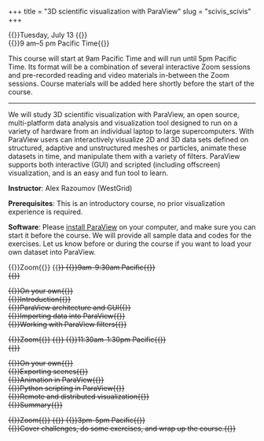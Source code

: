+++
title = "3D scientific visualization with ParaView"
slug = "scivis_scivis"
+++

{{<cor>}}Tuesday, July 13 {{</cor>}}\
{{<cgr>}}9 am–5 pm Pacific Time{{</cgr>}}

This course will start at 9am Pacific Time and will run until 5pm Pacific Time. Its format will be a combination of
several interactive Zoom sessions and pre-recorded reading and video materials in-between the Zoom sessions. Course
materials will be added here shortly before the start of the course.

<!-- Please download a [ZIP file](https://owncloud.westgrid.ca/index.php/s/yG9xbsYLbLymvdZ/download) with the slides (single -->
<!-- PDF combining all chapters), sample datasets and scripts. -->

---

We will study 3D scientific visualization with ParaView, an open source, multi-platform data analysis and visualization
tool designed to run on a variety of hardware from an individual laptop to large supercomputers. With ParaView users can
interactively visualize 2D and 3D data sets defined on structured, adaptive and unstructured meshes or particles,
animate these datasets in time, and manipulate them with a variety of filters. ParaView supports both interactive (GUI)
and scripted (including offscreen) visualization, and is an easy and fun tool to learn.

**Instructor**: Alex Razoumov (WestGrid)

**Prerequisites**: This is an introductory course, no prior visualization experience is required.

**Software**: Please [install ParaView](https://www.paraview.org/download) on your computer, and make sure you can start
it before the course. We will provide all sample data and codes for the exercises. Let us know before or during the
course if you want to load your own dataset into ParaView.



{{<cor>}}Zoom{{</cor>}} {{<s>}} {{<cgr>}}9am-9:30am Pacific{{</cgr>}} \
{{<linktitle url="../vis1" text="Morning opening session">}}

{{<cbr>}}On your own{{</cbr>}} \
{{<nolinktitle>}}Introduction{{</nolinktitle>}} \
{{<nolinktitle>}}ParaView architecture and GUI{{</nolinktitle>}} \
{{<nolinktitle>}}Importing data into ParaView{{</nolinktitle>}} \
{{<nolinktitle>}}Working with ParaView filters{{</nolinktitle>}}
<!-- {{<linktitle url="../vis/vis-01-intro" text="Introduction (28 min)">}} \ -->
<!-- {{<linktitle url="../vis/vis-02-arch" text="ParaView architecture and GUI (11 min)">}} \ -->
<!-- {{<linktitle url="../vis/vis-03-import" text="Importing data into ParaView (29 min)">}} \ -->
<!-- {{<linktitle url="../vis/vis-04-filters" text="Working with ParaView filters (35 min)">}} -->

{{<cor>}}Zoom{{</cor>}} {{<s>}} {{<cgr>}}11:30am-1:30pm Pacific{{</cgr>}} \
{{<linktitle url="../vis2" text="Mid-day session">}}

{{<cbr>}}On your own{{</cbr>}} \
{{<nolinktitle>}}Exporting scenes{{</nolinktitle>}} \
{{<nolinktitle>}}Animation in ParaView{{</nolinktitle>}} \
{{<nolinktitle>}}Python scripting in ParaView{{</nolinktitle>}} \
{{<nolinktitle>}}Remote and distributed visualization{{</nolinktitle>}} \
{{<nolinktitle>}}Summary{{</nolinktitle>}}
<!-- {{<linktitle url="../vis/vis-05-export" text="Exporting scenes (5 min)">}} \ -->
<!-- {{<linktitle url="../vis/vis-06-animation" text="Animation in ParaView (14 min)">}} \ -->
<!-- {{<linktitle url="../vis/vis-07-scripting" text="Python scripting in ParaView (30 min)">}} \ -->
<!-- {{<linktitle url="../vis/vis-08-remote" text="Remote and distributed visualization (37 min)">}} \ -->
<!-- {{<linktitle url="../vis/vis-09-summary" text="Summary (4 min)">}} -->

{{<cor>}}Zoom{{</cor>}} {{<s>}} {{<cgr>}}3pm-5pm Pacific{{</cgr>}} \
{{<nolinktitle>}}Cover challenges, do some exercises, and wrap up the course.{{</nolinktitle>}}
